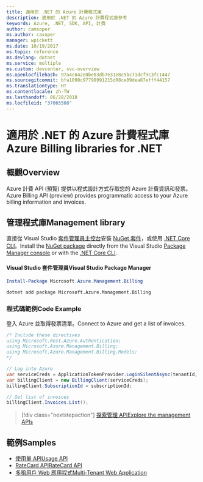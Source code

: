 ```yaml
---
title: 適用於 .NET 的 Azure 計費程式庫
description: 適用於 .NET 的 Azure 計費程式庫參考
keywords: Azure, .NET, SDK, API, 計費
author: camsoper
ms.author: casoper
manager: wpickett
ms.date: 10/19/2017
ms.topic: reference
ms.devlang: dotnet
ms.service: multiple
ms.custom: devcenter, svc-overview
ms.openlocfilehash: 97a4c642e8be03db7e31e8c9bc71dcf9c3fc1447
ms.sourcegitcommit: bfa1898c97798991215d08ce89dea87efff44157
ms.translationtype: HT
ms.contentlocale: zh-TW
ms.lasthandoff: 06/28/2018
ms.locfileid: "37065508"
---
```

# <a name="azure-billing-libraries-for-net"></a><span data-ttu-id="2e812-104">適用於 .NET 的 Azure 計費程式庫</span><span class="sxs-lookup"><span data-stu-id="2e812-104">Azure Billing libraries for .NET</span></span>

## <a name="overview"></a><span data-ttu-id="2e812-105">概觀</span><span class="sxs-lookup"><span data-stu-id="2e812-105">Overview</span></span>

<span data-ttu-id="2e812-106">Azure 計費 API (預覽) 提供以程式設計方式存取您的 Azure 計費資訊和發票。</span><span class="sxs-lookup"><span data-stu-id="2e812-106">Azure Billing API (preview) provides programmatic access to your Azure billing information and invoices.</span></span>

## <a name="management-library"></a><span data-ttu-id="2e812-107">管理程式庫</span><span class="sxs-lookup"><span data-stu-id="2e812-107">Management library</span></span>

<span data-ttu-id="2e812-108">直接從 Visual Studio [套件管理員主控台][PackageManager]安裝 [NuGet 套件](https://www.nuget.org/packages/Microsoft.Azure.Management.Billing)，或使用 [.NET Core CLI][DotNetCLI]。</span><span class="sxs-lookup"><span data-stu-id="2e812-108">Install the [NuGet package](https://www.nuget.org/packages/Microsoft.Azure.Management.Billing) directly from the Visual Studio [Package Manager console][PackageManager] or with the [.NET Core CLI][DotNetCLI].</span></span>

#### <a name="visual-studio-package-manager"></a><span data-ttu-id="2e812-109">Visual Studio 套件管理員</span><span class="sxs-lookup"><span data-stu-id="2e812-109">Visual Studio Package Manager</span></span>

```powershell
Install-Package Microsoft.Azure.Management.Billing
```

```bash
dotnet add package Microsoft.Azure.Management.Billing
```

### <a name="code-example"></a><span data-ttu-id="2e812-110">程式碼範例</span><span class="sxs-lookup"><span data-stu-id="2e812-110">Code Example</span></span>

<span data-ttu-id="2e812-111">登入 Azure 並取得發票清單。</span><span class="sxs-lookup"><span data-stu-id="2e812-111">Connect to Azure and get a list of invoices.</span></span>

```csharp
/* Include these directives
using Microsoft.Rest.Azure.Authentication;
using Microsoft.Azure.Management.Billing;
using Microsoft.Azure.Management.Billing.Models;
*/

// Log into Azure
var serviceCreds = ApplicationTokenProvider.LoginSilentAsync(tenantId, clientId, secret);
var billingClient = new BillingClient(serviceCreds);
billingClient.SubscriptionId = subscriptionId;

// Get list of invoices
billingClient.Invoices.List();
```

> [!div class="nextstepaction"]
> [<span data-ttu-id="2e812-112">探索管理 API</span><span class="sxs-lookup"><span data-stu-id="2e812-112">Explore the management APIs</span></span>](/dotnet/api/overview/azure/billing/management)

## <a name="samples"></a><span data-ttu-id="2e812-113">範例</span><span class="sxs-lookup"><span data-stu-id="2e812-113">Samples</span></span>

* [<span data-ttu-id="2e812-114">使用量 API</span><span class="sxs-lookup"><span data-stu-id="2e812-114">Usage API</span></span>](https://github.com/Azure-Samples/billing-dotnet-usage-api)
* [<span data-ttu-id="2e812-115">RateCard API</span><span class="sxs-lookup"><span data-stu-id="2e812-115">RateCard API</span></span>](https://github.com/Azure-Samples/billing-dotnet-ratecard-api)
* [<span data-ttu-id="2e812-116">多租用戶 Web 應用程式</span><span class="sxs-lookup"><span data-stu-id="2e812-116">Multi-Tenant Web Application</span></span>](https://github.com/Azure-Samples/billing-dotnet-webapp-multitenant)

[PackageManager]: https://docs.microsoft.com/nuget/tools/package-manager-console
[DotNetCLI]: https://docs.microsoft.com/dotnet/core/tools/dotnet-add-package
